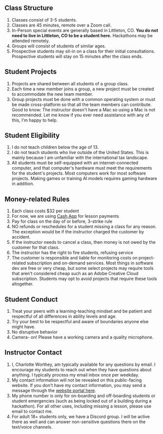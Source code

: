 ## Class Structure
1. Classes consist of 3-5 students.
2. Classes are 45 minutes, remote over a Zoom call.
3. In-Person special events are generally based in Littleton, CO. **You do not need to live in Littleton, CO to be a student here.** Hackathons may be attended remotely.
4. Groups will consist of students of similar ages.
5. Prospective students may sit-in on a class for their initial consultations. Prospective students will stay on 15 minutes after the class ends.

## Student Projects
1. Projects are shared between all students of a group class.
2. Each time a new member joins a group, a new project must be created to accommodate the new team member.
3. Group projects must be done with a common operating system or must be made cross-platform so that all the team members can contribute. Good to know: The instructor doesn't have a Mac so using a Mac is not recommended. Let me know if you ever need assistance with any of this, I'm happy to help.

## Student Eligibility
1. I do not teach children below the age of 13.
2. I do not teach students who live outside of the United States. This is mainly because I am unfamiliar with the international tax landscape.
3. All students must be self-equipped with an internet-connected computer, and that computer's hardware must meet the requirements for the student's projects. Most computers work for most software projects. Making games or training AI models requires gaming hardware in addition.

## Money-related Rules
1. Each class costs $32 per student
2. For now, we are using [Cash App](https://cash.app/) for lesson payments
3. Pay for class on the day of or before, 3-strike rule
4. NO refunds or reschedules for a student missing a class for any reason. The exception would be if the instructor charged the customer by accident.
5. If the instructor needs to cancel a class, then money is not owed by the customer for that class.
6. The instructor has the right to fire students, refusing service
7. The customer is responsible and liable for monitoring costs on project-related subscription and on-demand services. Most things in software dev are free or very cheap, but some select projects may require tools that aren't considered cheap such as an Adobe Creative Cloud subscription. Students may opt to avoid projects that require these tools altogether.

## Student Conduct
1. Treat your peers with a learning-teaching mindset and be patient and respectful of all differences in ability levels and age.
2. Try your best to be respectful and aware of boundaries anyone else might have.
3. No disruptive behavior
4. Camera- on! Please have a working camera and a quality microphone.

## Instructor Contact
1. I, Charlotte Worthey, am typically available for any questions by email. I encourage my students to reach out when they have questions about anything. I typically process my email inbox once per weekday.
2. My contact information will not be revealed on this public-facing website. If you don't have my contact information, you may send a message through the [website portal here](/portal).
3. My phone number is only for on-boarding and off-boarding students or student emergencies (such as being locked out of a building during a hackathon). For all other uses, including missing a lesson, please use email to contact me.
4. For adult 18+ students only, we have a Discord group. I will be active there as well and can answer non-sensitive questions there on the text/voice channels.
